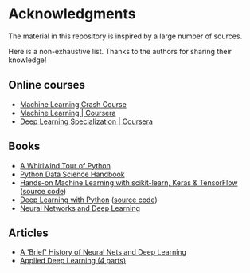 # Acknowledgments

The material in this repository is inspired by a large number of sources.

Here is a non-exhaustive list. Thanks to the authors for sharing their knowledge!

## Online courses

- [Machine Learning Crash Course](https://developers.google.com/machine-learning/crash-course)
- [Machine Learning | Coursera](https://www.coursera.org/learn/machine-learning)
- [Deep Learning Specialization | Coursera](https://www.deeplearning.ai/)

## Books

- [A Whirlwind Tour of Python](https://jakevdp.github.io/WhirlwindTourOfPython/)
- [Python Data Science Handbook](https://jakevdp.github.io/PythonDataScienceHandbook/)
- [Hands-on Machine Learning with scikit-learn, Keras & TensorFlow](https://www.oreilly.com/library/view/hands-on-machine-learning/9781492032632/) ([source code](https://github.com/ageron/handson-ml2))
- [Deep Learning with Python](https://www.manning.com/books/deep-learning-with-python) ([source code](https://github.com/fchollet/deep-learning-with-python-notebooks))
- [Neural Networks and Deep Learning](http://neuralnetworksanddeeplearning.com/)

## Articles

- [A 'Brief' History of Neural Nets and Deep Learning](http://www.andreykurenkov.com/writing/ai/a-brief-history-of-neural-nets-and-deep-learning/)
- [Applied Deep Learning (4 parts)](https://towardsdatascience.com/applied-deep-learning-part-1-artificial-neural-networks-d7834f67a4f6)
